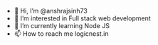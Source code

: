 - 👋 Hi, I’m @anshrajsinh73
- 👀 I’m interested in Full stack web development
- 🌱 I’m currently learning Node JS
- 📫 How to reach me logicnest.in
